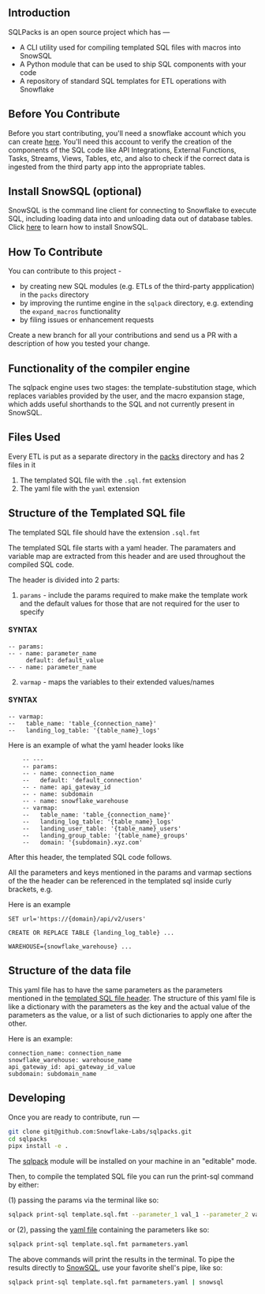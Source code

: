 Introduction
---

SQLPacks is an open source project which has —

 - A CLI utility used for compiling templated SQL files with macros into SnowSQL  
 - A Python module that can be used to ship SQL components with your code
 - A repository of standard SQL templates for ETL operations with Snowflake 

Before You Contribute
---

Before you start contributing, you'll need a snowflake account which you can create [here](https://signup.snowflake.com). You'll need this account to verify the creation of the components of the SQL code like API Integrations, External Functions, Tasks, Streams, Views, Tables, etc, and also to check if the correct data is ingested from the third party app into the appropriate tables.

Install SnowSQL (optional)
---

SnowSQL is the command line client for connecting to Snowflake to execute SQL, including loading data into and unloading data out of database tables. Click [here](https://docs.snowflake.com/en/user-guide/snowsql-install-config.html) to learn how to install SnowSQL.

How To Contribute
---

You can contribute to this project -

- by creating new SQL modules (e.g. ETLs of the third-party appplication) in the `packs` directory
- by improving the runtime engine in the `sqlpack` directory, e.g. extending the `expand_macros` functionality
- by filing issues or enhancement requests

Create a new branch for all your contributions and send us a PR with a description of how you tested your change.

Functionality of the compiler engine
---
The sqlpack engine uses two stages: the template-substitution stage, which replaces variables provided by the user, and the macro expansion stage, which adds useful shorthands to the SQL and not currently present in SnowSQL.

Files Used
---

Every ETL is put as a separate directory in the [packs](packs) directory and has 2 files in it

1. The templated SQL file with the ``.sql.fmt`` extension
2. The yaml file with the ``yaml`` extension

Structure of the Templated SQL file
---

The templated SQL file should have the extension `.sql.fmt`

The templated SQL file starts with a yaml header. The paramaters and variable map are extracted from this header and are used throughout the compiled SQL code.

The header is divided into 2 parts:

1. `params` - include the params required to make make the template work and the default values for those that are not required for the user to specify
#### SYNTAX
    -- params:
    -- - name: parameter_name
         default: default_value
    -- - name: parameter_name   

2. `varmap` - maps the variables to their extended values/names
#### SYNTAX
    -- varmap:
    --   table_name: 'table_{connection_name}'
    --   landing_log_table: '{table_name}_logs'

Here is an example of what the yaml header looks like
```
    -- ---
    -- params:
    -- - name: connection_name
    --   default: 'default_connection'
    -- - name: api_gateway_id
    -- - name: subdomain
    -- - name: snowflake_warehouse
    -- varmap:
    --   table_name: 'table_{connection_name}'
    --   landing_log_table: '{table_name}_logs'
    --   landing_user_table: '{table_name}_users'
    --   landing_group_table: '{table_name}_groups'
    --   domain: '{subdomain}.xyz.com'
```

After this header, the templated SQL code follows.

All the parameters and keys mentioned in the params and varmap sections of the the header can be referenced in the templated sql inside curly brackets, e.g.

Here is an example 

~~~
SET url='https://{domain}/api/v2/users'

CREATE OR REPLACE TABLE {landing_log_table} ...

WAREHOUSE={snowflake_warehouse} ...
~~~

Structure of the data file
---
This yaml file has to have the same parameters as the parameters mentioned in the [templated SQL file header](#Structure-of-the-Templated-SQL-file). The structure of this yaml file is like a dictionary with the parameters as the key and the actual value of the parameters as the value, or a list of such dictionaries to apply one after the other.

Here is an example:

~~~
connection_name: connection_name
snowflake_warehouse: warehouse_name
api_gateway_id: api_gateway_id_value
subdomain: subdomain_name
~~~

Developing
---

Once you are ready to contribute, run —

```zsh
git clone git@github.com:Snowflake-Labs/sqlpacks.git
cd sqlpacks
pipx install -e .
```

The [sqlpack](https://pypi.org/project/sqlpack) module will be installed on your machine in an "editable" mode.

Then, to compile the templated SQL file you can run the print-sql command by either:

(1) passing the params via the terminal like so:

```zsh
sqlpack print-sql template.sql.fmt --parameter_1 val_1 --parameter_2 val_2
```

or (2), passing the [yaml file](#Structure-of-the-yaml-file) containing the parameters like so:

```zsh
sqlpack print-sql template.sql.fmt parmameters.yaml
```

The above commands will print the results in the terminal. To pipe the results directly to [SnowSQL](#Install-SnowSQL), use your favorite shell's pipe, like so:

```zsh
sqlpack print-sql template.sql.fmt parmameters.yaml | snowsql
```
